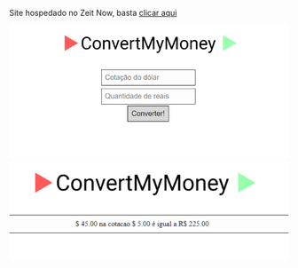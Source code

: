 Site hospedado no Zeit Now, basta [clicar aqui](https://convermymoney-topaz.now.sh)

![](img/PaginaInicial.png)
![](img/PaginaConvertida.png)